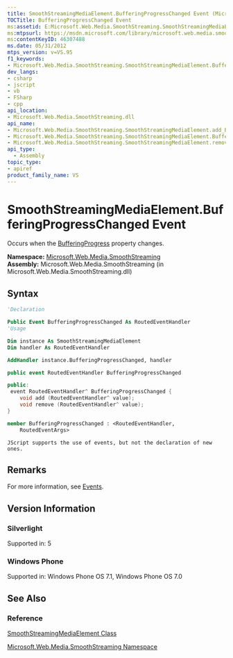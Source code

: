 ```yaml
---
title: SmoothStreamingMediaElement.BufferingProgressChanged Event (Microsoft.Web.Media.SmoothStreaming)
TOCTitle: BufferingProgressChanged Event
ms:assetid: E:Microsoft.Web.Media.SmoothStreaming.SmoothStreamingMediaElement.BufferingProgressChanged
ms:mtpsurl: https://msdn.microsoft.com/library/microsoft.web.media.smoothstreaming.smoothstreamingmediaelement.bufferingprogresschanged(v=VS.95)
ms:contentKeyID: 46307488
ms.date: 05/31/2012
mtps_version: v=VS.95
f1_keywords:
- Microsoft.Web.Media.SmoothStreaming.SmoothStreamingMediaElement.BufferingProgressChanged
dev_langs:
- csharp
- jscript
- vb
- FSharp
- cpp
api_location:
- Microsoft.Web.Media.SmoothStreaming.dll
api_name:
- Microsoft.Web.Media.SmoothStreaming.SmoothStreamingMediaElement.add_BufferingProgressChanged
- Microsoft.Web.Media.SmoothStreaming.SmoothStreamingMediaElement.BufferingProgressChanged
- Microsoft.Web.Media.SmoothStreaming.SmoothStreamingMediaElement.remove_BufferingProgressChanged
api_type:
  - Assembly
topic_type:
- apiref
product_family_name: VS
---
```


# SmoothStreamingMediaElement.BufferingProgressChanged Event

Occurs when the [BufferingProgress](smoothstreamingmediaelement-bufferingprogress-property-microsoft-web-media-smoothstreaming_1.md) property changes.

**Namespace:**  [Microsoft.Web.Media.SmoothStreaming](microsoft-web-media-smoothstreaming-namespace_1.md)  
**Assembly:**  Microsoft.Web.Media.SmoothStreaming (in Microsoft.Web.Media.SmoothStreaming.dll)

## Syntax

```vb
'Declaration

Public Event BufferingProgressChanged As RoutedEventHandler
'Usage

Dim instance As SmoothStreamingMediaElement
Dim handler As RoutedEventHandler

AddHandler instance.BufferingProgressChanged, handler
```

```csharp
public event RoutedEventHandler BufferingProgressChanged
```

```cpp
public:
 event RoutedEventHandler^ BufferingProgressChanged {
    void add (RoutedEventHandler^ value);
    void remove (RoutedEventHandler^ value);
}
```

``` fsharp
member BufferingProgressChanged : <RoutedEventHandler,
    RoutedEventArgs>
```

```jscript
JScript supports the use of events, but not the declaration of new ones.
```

## Remarks

For more information, see [Events](events.md).

## Version Information

### Silverlight

Supported in: 5  

### Windows Phone

Supported in: Windows Phone OS 7.1, Windows Phone OS 7.0  

## See Also

### Reference

[SmoothStreamingMediaElement Class](smoothstreamingmediaelement-class-microsoft-web-media-smoothstreaming_1.md)

[Microsoft.Web.Media.SmoothStreaming Namespace](microsoft-web-media-smoothstreaming-namespace_1.md)
